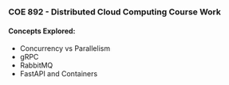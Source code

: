 ### COE 892 - Distributed Cloud Computing Course Work

#### Concepts Explored:

- Concurrency vs Parallelism
- gRPC
- RabbitMQ
- FastAPI and Containers